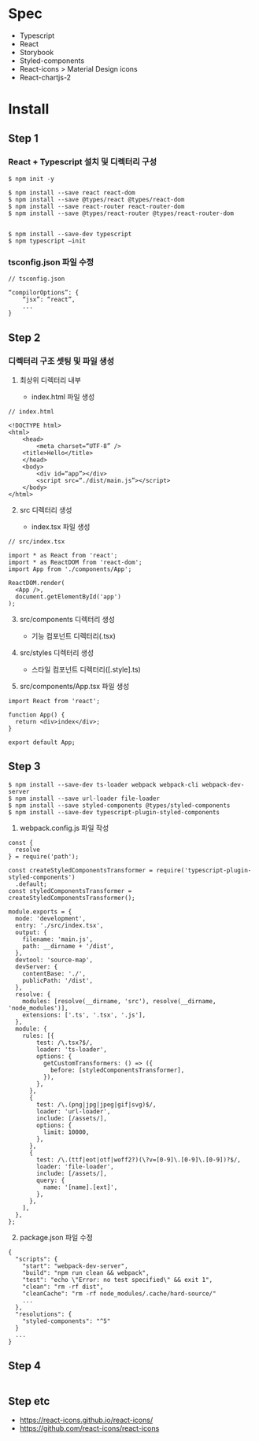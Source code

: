 # Spec

- Typescript
- React
- Storybook
- Styled-components
- React-icons > Material Design icons
- React-chartjs-2

# Install

## Step 1

### React + Typescript 설치 및 디렉터리 구성

```
$ npm init -y

$ npm install --save react react-dom
$ npm install --save @types/react @types/react-dom
$ npm install --save react-router react-router-dom
$ npm install --save @types/react-router @types/react-router-dom


$ npm install --save-dev typescript
$ npm typescript —init
```

### tsconfig.json 파일 수정

```
// tsconfig.json

“compilorOptions”: {
	“jsx”: “react”,
	...
}
```

## Step 2

### 디렉터리 구조 셋팅 및 파일 생성

1. 최상위 디렉터리 내부

   - index.html 파일 생성

```
// index.html

<!DOCTYPE html>
<html>
	<head>
		<meta charset=“UTF-8” />
    <title>Hello</title>
	</head>
	<body>
		<div id=“app”></div>
		<script src=“./dist/main.js”></script>
	</body>
</html>
```

2. src 디렉터리 생성

   - index.tsx 파일 생성

```
// src/index.tsx

import * as React from 'react';
import * as ReactDOM from 'react-dom';
import App from './components/App';

ReactDOM.render(
  <App />,
  document.getElementById('app')
);
```

3. src/components 디렉터리 생성

   - 기능 컴포넌트 디렉터리(.tsx)

4. src/styles 디렉터리 생성

   - 스타일 컴포넌트 디렉터리([.style].ts)

5. src/components/App.tsx 파일 생성

```
import React from 'react';

function App() {
  return <div>index</div>;
}

export default App;
```

## Step 3

```
$ npm install --save-dev ts-loader webpack webpack-cli webpack-dev-server
$ npm install --save url-loader file-loader
$ npm install --save styled-components @types/styled-components
$ npm install --save-dev typescript-plugin-styled-components
```

1. webpack.config.js 파일 작성

```
const {
  resolve
} = require('path');

const createStyledComponentsTransformer = require('typescript-plugin-styled-components')
  .default;
const styledComponentsTransformer = createStyledComponentsTransformer();

module.exports = {
  mode: 'development',
  entry: './src/index.tsx',
  output: {
    filename: 'main.js',
    path: __dirname + '/dist',
  },
  devtool: 'source-map',
  devServer: {
    contentBase: './',
    publicPath: '/dist',
  },
  resolve: {
    modules: [resolve(__dirname, 'src'), resolve(__dirname, 'node_modules')],
    extensions: ['.ts', '.tsx', '.js'],
  },
  module: {
    rules: [{
        test: /\.tsx?$/,
        loader: 'ts-loader',
        options: {
          getCustomTransformers: () => ({
            before: [styledComponentsTransformer],
          }),
        },
      },
      {
        test: /\.(png|jpg|jpeg|gif|svg)$/,
        loader: 'url-loader',
        include: [/assets/],
        options: {
          limit: 10000,
        },
      },
      {
        test: /\.(ttf|eot|otf|woff2?)(\?v=[0-9]\.[0-9]\.[0-9])?$/,
        loader: 'file-loader',
        include: [/assets/],
        query: {
          name: '[name].[ext]',
        },
      },
    ],
  },
};
```

2. package.json 파일 수정

```
{
  "scripts": {
    "start": "webpack-dev-server",
    "build": "npm run clean && webpack",
    "test": "echo \"Error: no test specified\" && exit 1",
    "clean": "rm -rf dist",
    "cleanCache": "rm -rf node_modules/.cache/hard-source/"
    ...
  },
  "resolutions": {
    "styled-components": "^5"
  }
  ...
}
```

## Step 4

```

```

## Step etc

- https://react-icons.github.io/react-icons/
- https://github.com/react-icons/react-icons
